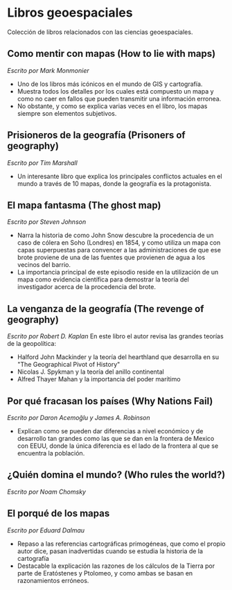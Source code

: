 # Libros geoespaciales
Colección de libros relacionados con las ciencias geoespaciales.

## Como mentir con mapas (How to lie with maps)
*Escrito por  Mark Monmonier* 
* Uno de los libros más icónicos en el mundo de GIS y cartografía. 
* Muestra todos los detalles por los cuales está compuesto un mapa y como no caer en fallos que pueden transmitir una información erronea. 
* No obstante, y como se explica varias veces en el libro, los mapas siempre son elementos subjetivos.

## Prisioneros de la geografía (Prisoners of geography)
*Escrito por Tim Marshall* 
* Un interesante libro que explica los principales conflictos actuales en el mundo a través de 10 mapas, donde la geografía es la protagonista.

## El mapa fantasma (The ghost map)
*Escrito por Steven Johnson*
* Narra la historia de como John Snow descubre la procedencia de un caso de cólera en Soho (Londres) en 1854, y como utiliza un mapa con capas superpuestas para convencer a las administraciones de que ese brote proviene de una de las fuentes que provienen de agua a los vecinos del barrio. 
* La importancia principal de este episodio reside en la utilización de un mapa como evidencia científica para demostrar la teoría del investigador acerca de la procedencia del brote.

## La venganza de la geografía (The revenge of geography)
*Escrito por  Robert D. Kaplan* 
En este libro el autor revisa las grandes teorías de la geopolítica:
* Halford John Mackinder y la teoría del hearthland que desarrolla en su "The Geographical Pivot of History"
* Nicolas  J. Spykman y la teoría del anillo continental
* Alfred Thayer Mahan y la importancia del poder marítimo

## Por qué fracasan los países (Why Nations Fail)
*Escrito por Daron Acemoğlu y James A. Robinson*
* Explican como se pueden dar diferencias a nivel económico y de desarrollo tan grandes como las que se dan en la frontera de Mexico con EEUU, donde la única diferencia es el lado de la frontera al que se encuentra la población.

## ¿Quién domina el mundo? (Who rules the world?)
*Escrito por Noam Chomsky*

## El porqué de los mapas
*Escrito por Eduard Dalmau*
* Repaso a las referencias cartográficas primogéneas, que como el propio autor dice, pasan inadvertidas cuando se estudia la historia de la cartografía
* Destacable la explicación las razones de los cálculos de la Tierra por parte de Eratóstenes y Ptolomeo, y como ambas se basan en razonamientos erróneos. 

